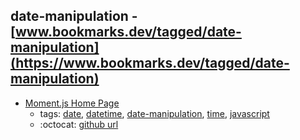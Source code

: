 date-manipulation - [www.bookmarks.dev/tagged/date-manipulation](https://www.bookmarks.dev/tagged/date-manipulation)
---
* [Moment.js Home Page](http://momentjs.com/)
    * tags: [date](../tagged/date.md), [datetime](../tagged/datetime.md), [date-manipulation](../tagged/date-manipulation.md), [time](../tagged/time.md), [javascript](../tagged/javascript.md)
    * :octocat: [github url](https://github.com/moment/moment/)
